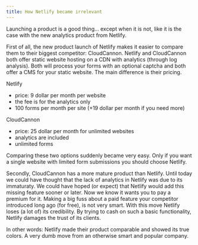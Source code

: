 ```yaml
---
title: How Netlify became irrelevant
---
```


Launching a product is a good thing... except when it is not, like it is the case with the new analytics product from Netlify. 

First of all, the new product launch of Netlify makes it easier to compare them to their biggest competitor: CloudCannon. Netlify and CloudCannon both offer static website hosting on a CDN with analytics (through log analysis). Both will process your forms with an optional captcha and both offer a CMS for your static website. The main difference is their pricing.

Netlify

- price: 9 dollar per month per website
- the fee is for the analytics only
- 100 forms per month per site (+19 dollar per month if you need more)

CloudCannon

- price: 25 dollar per month for unlimited websites
- analytics are included
- unlimited forms

Comparing these two options suddenly became very easy. Only if you want a single website with limited form submissions you should choose Netlify. 

Secondly, CloudCannon has a more mature product than Netlify. Until today we could have thought that the lack of analytics in Netlify was due to its immaturaty. We could have hoped (or expect) that Netlify would add this missing feature sooner or later. Now we know it wants you to pay a premium for it. Making a big fuss about a paid feature your competitor introduced long ago (for free), is not very smart. With this move Netlify loses (a lot of) its credibility. By trying to cash on such a basic functionality, Netlify damages the trust of its clients. 

In other words: Netlify made their product comparable and showed its true colors. A very dumb move from an otherwise smart and popular company.